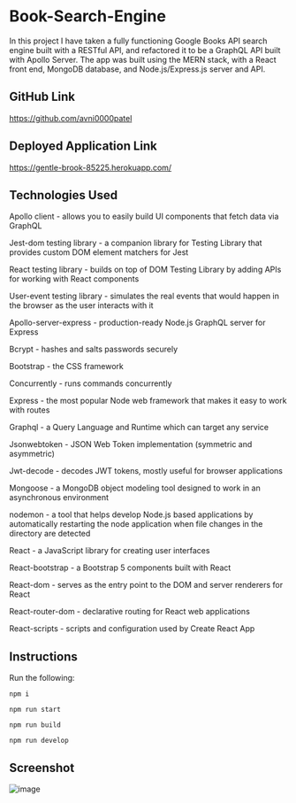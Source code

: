 # Book-Search-Engine
In this project I have taken a fully functioning Google Books API search engine built with a RESTful API, and refactored it to be a GraphQL API built with Apollo Server. The app was built using the MERN stack, with a React front end, MongoDB database, and Node.js/Express.js server and API. 

## GitHub Link
https://github.com/avni0000patel

## Deployed Application Link
https://gentle-brook-85225.herokuapp.com/

## Technologies Used
Apollo client - allows you to easily build UI components that fetch data via GraphQL

Jest-dom testing library - a companion library for Testing Library that provides custom DOM element matchers for Jest

React testing library - builds on top of DOM Testing Library by adding APIs for working with React components

User-event testing library - simulates the real events that would happen in the browser as the user interacts with it

Apollo-server-express - production-ready Node.js GraphQL server for Express

Bcrypt - hashes and salts passwords securely

Bootstrap - the CSS framework

Concurrently - runs commands concurrently

Express - the most popular Node web framework that makes it easy to work with routes

Graphql - a Query Language and Runtime which can target any service

Jsonwebtoken - JSON Web Token implementation (symmetric and asymmetric)

Jwt-decode - decodes JWT tokens, mostly useful for browser applications

Mongoose - a MongoDB object modeling tool designed to work in an asynchronous environment

nodemon - a tool that helps develop Node.js based applications by automatically restarting the node application when file changes in the directory are detected

React - a JavaScript library for creating user interfaces

React-bootstrap - a Bootstrap 5 components built with React

React-dom - serves as the entry point to the DOM and server renderers for React

React-router-dom - declarative routing for React web applications

React-scripts - scripts and configuration used by Create React App

## Instructions
Run the following:

`npm i`

`npm run start`

`npm run build`

`npm run develop`

## Screenshot
![image](https://user-images.githubusercontent.com/104175474/197257095-56a49a88-b644-4d91-bf3f-f0e0b681d7bd.png)

